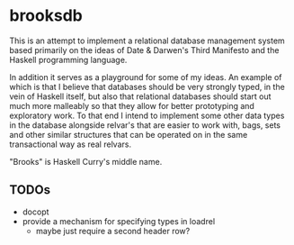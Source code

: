 # brooksdb

This is an attempt to implement a relational database management system based
primarily on the ideas of Date & Darwen's Third Manifesto and the Haskell
programming language.

In addition it serves as a playground for some of my ideas.  An example of which is
that I believe that databases should be very strongly typed, in the vein of Haskell
itself, but also that relational databases should start out much more malleably
so that they allow for better prototyping and exploratory work.  To that end I
intend to implement some other data types in the database alongside relvar's that
are easier to work with, bags, sets and other similar structures that can be operated
on in the same transactional way as real relvars.

"Brooks" is Haskell Curry's middle name.


## TODOs

- docopt
- provide a mechanism for specifying types in loadrel
  - maybe just require a second header row?
